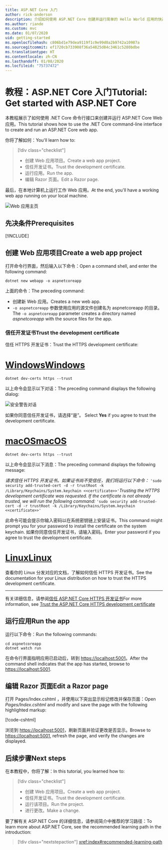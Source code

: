 ```yaml
---
title: ASP.NET Core 入门
author: rick-anderson
description: 介绍如何使用 ASP.NET Core 创建并运行简单的 Hello World 应用的快速教程。
ms.author: riande
ms.custom: mvc
ms.date: 01/07/2020
uid: getting-started
ms.openlocfilehash: c806bd1e79dea9119f1c9e99d0a2b9742a10987a
ms.sourcegitcommit: ef1720cb733908f36a54825d84c3461c5280bdbe
ms.translationtype: HT
ms.contentlocale: zh-CN
ms.lasthandoff: 01/08/2020
ms.locfileid: "75737472"
---
```

# <a name="tutorial-get-started-with-aspnet-core"></a><span data-ttu-id="d149c-103">教程：ASP.NET Core 入门</span><span class="sxs-lookup"><span data-stu-id="d149c-103">Tutorial: Get started with ASP.NET Core</span></span>

<span data-ttu-id="d149c-104">本教程展示了如何使用 .NET Core 命令行接口来创建并运行 ASP.NET Core Web 应用。</span><span class="sxs-lookup"><span data-stu-id="d149c-104">This tutorial shows how to use the .NET Core command-line interface to create and run an ASP.NET Core web app.</span></span>

<span data-ttu-id="d149c-105">你将了解如何：</span><span class="sxs-lookup"><span data-stu-id="d149c-105">You'll learn how to:</span></span>

> [!div class="checklist"]
> * <span data-ttu-id="d149c-106">创建 Web 应用项目。</span><span class="sxs-lookup"><span data-stu-id="d149c-106">Create a web app project.</span></span>
> * <span data-ttu-id="d149c-107">信任开发证书。</span><span class="sxs-lookup"><span data-stu-id="d149c-107">Trust the development certificate.</span></span>
> * <span data-ttu-id="d149c-108">运行应用。</span><span class="sxs-lookup"><span data-stu-id="d149c-108">Run the app.</span></span>
> * <span data-ttu-id="d149c-109">编辑 Razor 页面。</span><span class="sxs-lookup"><span data-stu-id="d149c-109">Edit a Razor page.</span></span>

<span data-ttu-id="d149c-110">最后，在本地计算机上运行工作 Web 应用。</span><span class="sxs-lookup"><span data-stu-id="d149c-110">At the end, you'll have a working web app running on your local machine.</span></span>

![Web 应用主页](_static/home-page.png)

## <a name="prerequisites"></a><span data-ttu-id="d149c-112">先决条件</span><span class="sxs-lookup"><span data-stu-id="d149c-112">Prerequisites</span></span>

[!INCLUDE[](~/includes/3.1-SDK.md)]

## <a name="create-a-web-app-project"></a><span data-ttu-id="d149c-113">创建 Web 应用项目</span><span class="sxs-lookup"><span data-stu-id="d149c-113">Create a web app project</span></span>

<span data-ttu-id="d149c-114">打开命令行界面，然后输入以下命令：</span><span class="sxs-lookup"><span data-stu-id="d149c-114">Open a command shell, and enter the following command:</span></span>

```dotnetcli
dotnet new webapp -o aspnetcoreapp
```

<span data-ttu-id="d149c-115">上面的命令：</span><span class="sxs-lookup"><span data-stu-id="d149c-115">The preceding command:</span></span>

* <span data-ttu-id="d149c-116">创建新 Web 应用。</span><span class="sxs-lookup"><span data-stu-id="d149c-116">Creates a new web app.</span></span>  
* <span data-ttu-id="d149c-117">`-o aspnetcoreapp` 参数使用应用的源文件创建名为 aspnetcoreapp  的目录。</span><span class="sxs-lookup"><span data-stu-id="d149c-117">The `-o aspnetcoreapp` parameter creates a directory named *aspnetcoreapp* with the source files for the app.</span></span>

### <a name="trust-the-development-certificate"></a><span data-ttu-id="d149c-118">信任开发证书</span><span class="sxs-lookup"><span data-stu-id="d149c-118">Trust the development certificate</span></span>

<span data-ttu-id="d149c-119">信任 HTTPS 开发证书：</span><span class="sxs-lookup"><span data-stu-id="d149c-119">Trust the HTTPS development certificate:</span></span>

# <a name="windowstabwindows"></a>[<span data-ttu-id="d149c-120">Windows</span><span class="sxs-lookup"><span data-stu-id="d149c-120">Windows</span></span>](#tab/windows)

```dotnetcli
dotnet dev-certs https --trust
```

<span data-ttu-id="d149c-121">以上命令会显示以下对话：</span><span class="sxs-lookup"><span data-stu-id="d149c-121">The preceding command displays the following dialog:</span></span>

![安全警告对话](~/getting-started/_static/cert.png)

<span data-ttu-id="d149c-123">如果你同意信任开发证书，请选择“是”。 </span><span class="sxs-lookup"><span data-stu-id="d149c-123">Select **Yes** if you agree to trust the development certificate.</span></span>

# <a name="macostabmacos"></a>[<span data-ttu-id="d149c-124">macOS</span><span class="sxs-lookup"><span data-stu-id="d149c-124">macOS</span></span>](#tab/macos)

```dotnetcli
dotnet dev-certs https --trust
```

<span data-ttu-id="d149c-125">以上命令会显示以下消息：</span><span class="sxs-lookup"><span data-stu-id="d149c-125">The preceding command displays the following message:</span></span>

<span data-ttu-id="d149c-126">*请求信任 HTTPS 开发证书。如果证书尚不受信任，我们将运行以下命令：* `'sudo security add-trusted-cert -d -r trustRoot -k /Library/Keychains/System.keychain <<certificate>>'`</span><span class="sxs-lookup"><span data-stu-id="d149c-126">*Trusting the HTTPS development certificate was requested. If the certificate is not already trusted, we will run the following command:* `'sudo security add-trusted-cert -d -r trustRoot -k /Library/Keychains/System.keychain <<certificate>>'`</span></span>

<span data-ttu-id="d149c-127">此命令可能会提示你输入密码以在系统密钥链上安装证书。</span><span class="sxs-lookup"><span data-stu-id="d149c-127">This command might prompt you for your password to install the certificate on the system keychain.</span></span> <span data-ttu-id="d149c-128">如果你同意信任开发证书，请输入密码。</span><span class="sxs-lookup"><span data-stu-id="d149c-128">Enter your password if you agree to trust the development certificate.</span></span>

# <a name="linuxtablinux"></a>[<span data-ttu-id="d149c-129">Linux</span><span class="sxs-lookup"><span data-stu-id="d149c-129">Linux</span></span>](#tab/linux)

<span data-ttu-id="d149c-130">查看你的 Linux 分发对应的文档，了解如何信任 HTTPS 开发证书。</span><span class="sxs-lookup"><span data-stu-id="d149c-130">See the documentation for your Linux distribution on how to trust the HTTPS development certificate.</span></span>

---

<span data-ttu-id="d149c-131">有关详细信息，请参阅[信任 ASP.NET Core HTTPS 开发证书](xref:security/enforcing-ssl#trust-the-aspnet-core-https-development-certificate-on-windows-and-macos)</span><span class="sxs-lookup"><span data-stu-id="d149c-131">For more information, see [Trust the ASP.NET Core HTTPS development certificate](xref:security/enforcing-ssl#trust-the-aspnet-core-https-development-certificate-on-windows-and-macos)</span></span>

## <a name="run-the-app"></a><span data-ttu-id="d149c-132">运行应用</span><span class="sxs-lookup"><span data-stu-id="d149c-132">Run the app</span></span>

<span data-ttu-id="d149c-133">运行以下命令：</span><span class="sxs-lookup"><span data-stu-id="d149c-133">Run the following commands:</span></span>

```dotnetcli
cd aspnetcoreapp
dotnet watch run
```

<span data-ttu-id="d149c-134">在命令行界面指明应用已启动后，转到 [https://localhost:5001](https://localhost:5001)。</span><span class="sxs-lookup"><span data-stu-id="d149c-134">After the command shell indicates that the app has started, browse to [https://localhost:5001](https://localhost:5001).</span></span>

## <a name="edit-a-razor-page"></a><span data-ttu-id="d149c-135">编辑 Razor 页面</span><span class="sxs-lookup"><span data-stu-id="d149c-135">Edit a Razor page</span></span>

<span data-ttu-id="d149c-136">打开 Pages/Index.cshtml  ，并使用以下突出显示标记修改并保存页面：</span><span class="sxs-lookup"><span data-stu-id="d149c-136">Open *Pages/Index.cshtml* and modify and save the page with the following highlighted markup:</span></span>

[!code-cshtml[](sample/index.cshtml?highlight=9)]

<span data-ttu-id="d149c-137">浏览到 [https://localhost:5001](https://localhost:5001)，刷新页面并验证更改是否显示。</span><span class="sxs-lookup"><span data-stu-id="d149c-137">Browse to [https://localhost:5001](https://localhost:5001), refresh the page, and verify the changes are displayed.</span></span>

## <a name="next-steps"></a><span data-ttu-id="d149c-138">后续步骤</span><span class="sxs-lookup"><span data-stu-id="d149c-138">Next steps</span></span>

<span data-ttu-id="d149c-139">在本教程中，你将了解：</span><span class="sxs-lookup"><span data-stu-id="d149c-139">In this tutorial, you learned how to:</span></span>

> [!div class="checklist"]
> * <span data-ttu-id="d149c-140">创建 Web 应用项目。</span><span class="sxs-lookup"><span data-stu-id="d149c-140">Create a web app project.</span></span>
> * <span data-ttu-id="d149c-141">信任开发证书。</span><span class="sxs-lookup"><span data-stu-id="d149c-141">Trust the development certificate.</span></span>
> * <span data-ttu-id="d149c-142">运行该项目。</span><span class="sxs-lookup"><span data-stu-id="d149c-142">Run the project.</span></span>
> * <span data-ttu-id="d149c-143">进行更改。</span><span class="sxs-lookup"><span data-stu-id="d149c-143">Make a change.</span></span>

<span data-ttu-id="d149c-144">要了解有关 ASP.NET Core 的详细信息，请参阅简介中推荐的学习路径：</span><span class="sxs-lookup"><span data-stu-id="d149c-144">To learn more about ASP.NET Core, see the recommended learning path in the introduction:</span></span>

> [!div class="nextstepaction"]
> <xref:index#recommended-learning-path>
